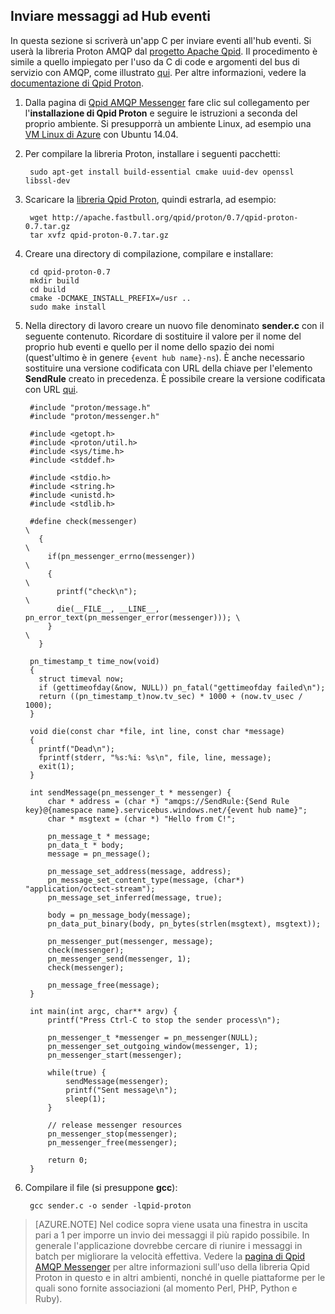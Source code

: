 ﻿## Inviare messaggi ad Hub eventi
In questa sezione si scriverà un'app C per inviare eventi all'hub eventi. Si userà la libreria Proton AMQP dal [progetto Apache Qpid](http://qpid.apache.org/). Il procedimento è simile a quello impiegato per l'uso da C di code e argomenti del bus di servizio con AMQP, come illustrato [qui](https://code.msdn.microsoft.com/windowsazure/Using-Apache-Qpid-Proton-C-afd76504). Per altre informazioni, vedere la [documentazione di Qpid Proton](http://qpid.apache.org/proton/index.html).

1. Dalla pagina di [Qpid AMQP Messenger](http://qpid.apache.org/components/messenger/index.html) fare clic sul collegamento per l'**installazione di Qpid Proton** e seguire le istruzioni a seconda del proprio ambiente. Si presupporrà un ambiente Linux, ad esempio una [VM Linux di Azure](../articles/virtual-machines-linux-tutorial.md) con Ubuntu 14.04.

2. Per compilare la libreria Proton, installare i seguenti pacchetti:

		sudo apt-get install build-essential cmake uuid-dev openssl libssl-dev

3. Scaricare la [libreria Qpid Proton](http://qpid.apache.org/proton/index.html), quindi estrarla, ad esempio:

		wget http://apache.fastbull.org/qpid/proton/0.7/qpid-proton-0.7.tar.gz
		tar xvfz qpid-proton-0.7.tar.gz

4. Creare una directory di compilazione, compilare e installare:

		cd qpid-proton-0.7
		mkdir build
		cd build
		cmake -DCMAKE_INSTALL_PREFIX=/usr ..
		sudo make install

5. Nella directory di lavoro creare un nuovo file denominato **sender.c** con il seguente contenuto. Ricordare di sostituire il valore per il nome del proprio hub eventi e quello per il nome dello spazio dei nomi (quest'ultimo è in genere `{event hub name}-ns`). È anche necessario sostituire una versione codificata con URL della chiave per l'elemento **SendRule** creato in precedenza. È possibile creare la versione codificata con URL [qui](http://www.w3schools.com/tags/ref_urlencode.asp).

		#include "proton/message.h"
		#include "proton/messenger.h"

		#include <getopt.h>
		#include <proton/util.h>
		#include <sys/time.h>
		#include <stddef.h>

		#include <stdio.h>
		#include <string.h>
		#include <unistd.h>
		#include <stdlib.h>

		#define check(messenger)                                                     \
		  {                                                                          \
		    if(pn_messenger_errno(messenger))                                        \
		    {                                                                        \
		      printf("check\n");													 \
		      die(__FILE__, __LINE__, pn_error_text(pn_messenger_error(messenger))); \
		    }                                                                        \
		  }  

		pn_timestamp_t time_now(void)
		{
		  struct timeval now;
		  if (gettimeofday(&now, NULL)) pn_fatal("gettimeofday failed\n");
		  return ((pn_timestamp_t)now.tv_sec) * 1000 + (now.tv_usec / 1000);
		}  

		void die(const char *file, int line, const char *message)
		{
		  printf("Dead\n");
		  fprintf(stderr, "%s:%i: %s\n", file, line, message);
		  exit(1);
		}

		int sendMessage(pn_messenger_t * messenger) {
			char * address = (char *) "amqps://SendRule:{Send Rule key}@{namespace name}.servicebus.windows.net/{event hub name}";
			char * msgtext = (char *) "Hello from C!";

			pn_message_t * message;
			pn_data_t * body;
			message = pn_message();

			pn_message_set_address(message, address);
			pn_message_set_content_type(message, (char*) "application/octect-stream");
			pn_message_set_inferred(message, true);

			body = pn_message_body(message);
			pn_data_put_binary(body, pn_bytes(strlen(msgtext), msgtext));

			pn_messenger_put(messenger, message);
			check(messenger);
			pn_messenger_send(messenger, 1);
			check(messenger);

			pn_message_free(message);
		}

		int main(int argc, char** argv) {
			printf("Press Ctrl-C to stop the sender process\n");

			pn_messenger_t *messenger = pn_messenger(NULL);
			pn_messenger_set_outgoing_window(messenger, 1);
			pn_messenger_start(messenger);

			while(true) {
				sendMessage(messenger);
				printf("Sent message\n");
				sleep(1);
			}

			// release messenger resources
			pn_messenger_stop(messenger);
			pn_messenger_free(messenger);

			return 0;
		}

6. Compilare il file (si presuppone **gcc**):

		gcc sender.c -o sender -lqpid-proton

> [AZURE.NOTE] Nel codice sopra viene usata una finestra in uscita pari a 1 per imporre un invio dei messaggi il più rapido possibile. In generale l'applicazione dovrebbe cercare di riunire i messaggi in batch per migliorare la velocità effettiva. Vedere la [pagina di Qpid AMQP Messenger](http://qpid.apache.org/components/messenger/index.html) per altre informazioni sull'uso della libreria Qpid Proton in questo e in altri ambienti, nonché in quelle piattaforme per le quali sono fornite associazioni (al momento Perl, PHP, Python e Ruby).

<!--HONumber=52-->
